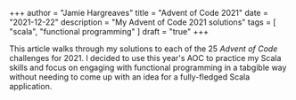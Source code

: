 +++
author = "Jamie Hargreaves"
title = "Advent of Code 2021"
date = "2021-12-22"
description = "My Advent of Code 2021 solutions"
tags = [
    "scala",
    "functional programming"
]
draft = "true"
+++

This article walks through my solutions to each of the 25 *Advent of Code* challenges for 2021. I decided to use this year's AOC to practice my Scala skills and focus on engaging with functional programming in a tabgible way without needing to come up with an idea for a fully-fledged Scala application.
